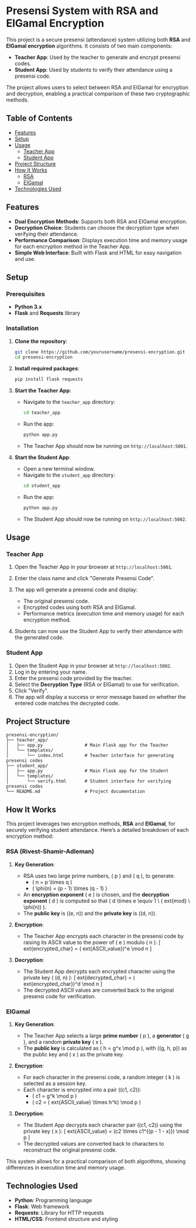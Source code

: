 
# Presensi System with RSA and ElGamal Encryption

This project is a secure presensi (attendance) system utilizing both **RSA** and **ElGamal encryption** algorithms. It consists of two main components:
- **Teacher App**: Used by the teacher to generate and encrypt presensi codes.
- **Student App**: Used by students to verify their attendance using a presensi code.

The project allows users to select between RSA and ElGamal for encryption and decryption, enabling a practical comparison of these two cryptographic methods.

## Table of Contents

- [Features](#features)
- [Setup](#setup)
- [Usage](#usage)
  - [Teacher App](#teacher-app)
  - [Student App](#student-app)
- [Project Structure](#project-structure)
- [How It Works](#how-it-works)
  - [RSA](#rsa-rivest-shamir-adleman)
  - [ElGamal](#elgamal)
- [Technologies Used](#technologies-used)

## Features

- **Dual Encryption Methods**: Supports both RSA and ElGamal encryption.
- **Decryption Choice**: Students can choose the decryption type when verifying their attendance.
- **Performance Comparison**: Displays execution time and memory usage for each encryption method in the Teacher App.
- **Simple Web Interface**: Built with Flask and HTML for easy navigation and use.

## Setup

### Prerequisites

- **Python 3.x**
- **Flask** and **Requests** library

### Installation

1. **Clone the repository**:
    ```bash
    git clone https://github.com/yourusername/presensi-encryption.git
    cd presensi-encryption
    ```

2. **Install required packages**:
    ```bash
    pip install flask requests
    ```

3. **Start the Teacher App**:
    - Navigate to the `teacher_app` directory:
      ```bash
      cd teacher_app
      ```
    - Run the app:
      ```bash
      python app.py
      ```
    - The Teacher App should now be running on `http://localhost:5001`.

4. **Start the Student App**:
    - Open a new terminal window.
    - Navigate to the `student_app` directory:
      ```bash
      cd student_app
      ```
    - Run the app:
      ```bash
      python app.py
      ```
    - The Student App should now be running on `http://localhost:5002`.

## Usage

### Teacher App

1. Open the Teacher App in your browser at `http://localhost:5001`.
2. Enter the class name and click "Generate Presensi Code".
3. The app will generate a presensi code and display:
   - The original presensi code.
   - Encrypted codes using both RSA and ElGamal.
   - Performance metrics (execution time and memory usage) for each encryption method.

4. Students can now use the Student App to verify their attendance with the generated code.

### Student App

1. Open the Student App in your browser at `http://localhost:5002`.
2. Log in by entering your name.
3. Enter the presensi code provided by the teacher.
4. Select the **Decryption Type** (RSA or ElGamal) to use for verification.
5. Click "Verify".
6. The app will display a success or error message based on whether the entered code matches the decrypted code.

## Project Structure

```
presensi-encryption/
├── teacher_app/
│   ├── app.py                # Main Flask app for the Teacher
│   └── templates/
│       └── index.html        # Teacher interface for generating presensi codes
├── student_app/
│   ├── app.py                # Main Flask app for the Student
│   └── templates/
│       └── verify.html       # Student interface for verifying presensi codes
└── README.md                 # Project documentation
```

## How It Works

This project leverages two encryption methods, **RSA** and **ElGamal**, for securely verifying student attendance. Here’s a detailed breakdown of each encryption method:

### RSA (Rivest-Shamir-Adleman)

1. **Key Generation**:
   - RSA uses two large prime numbers, \( p \) and \( q \), to generate:
     - \( n = p \times q \)
     - \( \phi(n) = (p - 1) \times (q - 1) \)
   - An **encryption exponent** \( e \) is chosen, and the **decryption exponent** \( d \) is computed so that \( d \times e \equiv 1 \ (	ext{mod} \ \phi(n)) \).
   - The **public key** is \((e, n)\) and the **private key** is \((d, n)\).

2. **Encryption**:
   - The Teacher App encrypts each character in the presensi code by raising its ASCII value to the power of \( e \) modulo \( n \):
     \[
     	ext{encrypted\_char} = (	ext{ASCII\_value})^e \mod n
     \]

3. **Decryption**:
   - The Student App decrypts each encrypted character using the private key \( (d, n) \):
     \[
     	ext{decrypted\_char} = (	ext{encrypted\_char})^d \mod n
     \]
   - The decrypted ASCII values are converted back to the original presensi code for verification.

### ElGamal

1. **Key Generation**:
   - The Teacher App selects a large **prime number** \( p \), a **generator** \( g \), and a random **private key** \( x \).
   - The **public key** is calculated as \( h = g^x \mod p \), with \((g, h, p)\) as the public key and \( x \) as the private key.

2. **Encryption**:
   - For each character in the presensi code, a random integer \( k \) is selected as a session key.
   - Each character is encrypted into a pair \((c1, c2)\):
     - \( c1 = g^k \mod p \)
     - \( c2 = (	ext{ASCII\_value} \times h^k) \mod p \)

3. **Decryption**:
   - The Student App decrypts each character pair \((c1, c2)\) using the private key \( x \):
     \[
     	ext{ASCII\_value} = (c2 \times c1^{(p - 1 - x)}) \mod p
     \]
   - The decrypted values are converted back to characters to reconstruct the original presensi code.

This system allows for a practical comparison of both algorithms, showing differences in execution time and memory usage.

## Technologies Used

- **Python**: Programming language
- **Flask**: Web framework
- **Requests**: Library for HTTP requests
- **HTML/CSS**: Frontend structure and styling
